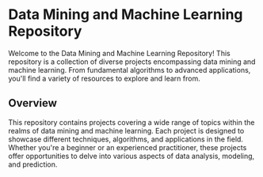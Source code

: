 # Data Mining and Machine Learning Repository

Welcome to the Data Mining and Machine Learning Repository! This repository is a collection of diverse projects encompassing data mining and machine learning. From fundamental algorithms to advanced applications, you'll find a variety of resources to explore and learn from.

## Overview

This repository contains projects covering a wide range of topics within the realms of data mining and machine learning. Each project is designed to showcase different techniques, algorithms, and applications in the field. Whether you're a beginner or an experienced practitioner, these projects offer opportunities to delve into various aspects of data analysis, modeling, and prediction.
